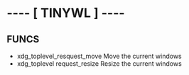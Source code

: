 # ---- [ TINYWL ] ----

## FUNCS
  * xdg_toplevel_resquest_move
            Move the current windows
  * xdg_toplevel request_resize
            Resize the current windows

